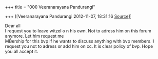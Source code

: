 +++
title = "000 Veeranarayana Pandurangi"

+++
[[Veeranarayana Pandurangi	2012-11-07, 18:31:16 [Source](https://groups.google.com/g/bvparishat/c/9JlUkcF_yrk)]]



Dear all  
I request you to leave witzel o n his own. Not to adress him on this forum anymore. Let him request me  
MBership for this bvp if he wants to discuss anything with bvp members. I request you not to adress or add him on cc. It is clear policy of bvp. Hope you all accept it.

